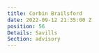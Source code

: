```yaml
---
title: Corbin Brailsford
date: 2022-09-12 21:35:00 Z
position: 56
Details: Savills
Section: advisory
---
```


